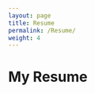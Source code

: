```yaml
---
layout: page
title: Resume
permalink: /Resume/
weight: 4
---
```


# **My Resume**

<br/>

<!-- {% pdf "../assets/pdf/resume.pdf" no_link %} -->
